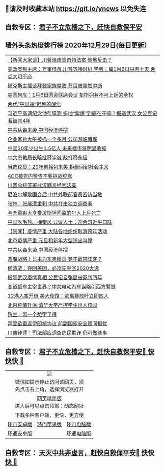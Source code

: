 ## 📩请及时收藏本站 https://git.io/ynews 以免失连</a>
## 自救专区： [君子不立危樯之下，赶快自救保平安 ](https://github.com/pwgy/td/blob/master/README.md)

## 墙外头条热度排行榜 2020年12月29日(每日更新）

 <table>
<tr><td colspan="2" align="left"><a href="https://fpewmdzd.zggfd.cyou/?name=c1260519&key=pzykfwejorbvjhqc&from=gy2">【新闻大家谈​】川普连夜签奇特法案 绝地反击？</a></td></tr>
<tr><td colspan="2" align="left"><a href="https://fpewmdzd.zggfd.cyou/?name=c1260535&key=pzykfwejorbvjhqc&from=gy2">美政党副主席：万事俱备 川普等待时机  学者：离1月6日只有十天 两点大可不必</a></td></tr>
<tr><td colspan="2" align="left"><a href="https://fpewmdzd.zggfd.cyou/?name=c1260618&key=pzykfwejorbvjhqc&from=gy2">福克斯主播谈拜登家族腐败 节目被突然中断</a></td></tr>
<tr><td colspan="2" align="left"><a href="https://fpewmdzd.zggfd.cyou/?name=c1260578&key=pzykfwejorbvjhqc&from=gy2">美国智库：1月6日国会联席会议 彭斯拥有不可上诉的全权</a></td></tr>
<tr><td colspan="2" align="left"><a href="https://fpewmdzd.zggfd.cyou/?name=c1260621&key=pzykfwejorbvjhqc&from=gy2">两代“中国通”迟到的醒悟</a></td></tr>
<tr><td colspan="2" align="left"><a href="https://fpewmdzd.zggfd.cyou/?name=c1260543&key=pzykfwejorbvjhqc&from=gy2">习近平高调纪念他引猜测 多地“紫爆”到底在干嘛？报道武汉 女公民记者被判4年</a></td></tr>
<tr><td colspan="2" align="left"><a href="https://fpewmdzd.zggfd.cyou/?name=c1260594&key=pzykfwejorbvjhqc&from=gy2">中共病毒来袭 中国经济停摆</a></td></tr>
<tr><td colspan="2" align="left"><a href="https://fpewmdzd.zggfd.cyou/?name=c1260592&key=pzykfwejorbvjhqc&from=gy2">企业家孙大午被抓一个多月 公司濒临瘫痪</a></td></tr>
<tr><td colspan="2" align="left"><a href="https://fpewmdzd.zggfd.cyou/?name=c1260630&key=pzykfwejorbvjhqc&from=gy2">中国30年少出生1.5亿人 未来楼市将明显收缩</a></td></tr>
<tr><td colspan="2" align="left"><a href="https://fpewmdzd.zggfd.cyou/?name=c1260629&key=pzykfwejorbvjhqc&from=gy2">中共宗教局长暗批释学诚 敲打释永信</a></td></tr>
<tr><td colspan="2" align="left"><a href="https://fpewmdzd.zggfd.cyou/?name=c1260620&key=pzykfwejorbvjhqc&from=gy2">当选议员：20年前拎包来美 拒绝回到社会主义</a></td></tr>
<tr><td colspan="2" align="left"><a href="https://fpewmdzd.zggfd.cyou/?name=c1260627&key=pzykfwejorbvjhqc&from=gy2">AOC被党内警告不要挑战舒默</a></td></tr>
<tr><td colspan="2" align="left"><a href="https://fpewmdzd.zggfd.cyou/?name=c1260593&key=pzykfwejorbvjhqc&from=gy2">川普总统签署武汉肺炎纾困法案</a></td></tr>
<tr><td colspan="2" align="left"><a href="https://fpewmdzd.zggfd.cyou/?name=c1260596&key=pzykfwejorbvjhqc&from=gy2">尼泊尔解散国会后 中共外联部官员密访当地</a></td></tr>
<tr><td colspan="2" align="left"><a href="https://fpewmdzd.zggfd.cyou/?name=c1260623&key=pzykfwejorbvjhqc&from=gy2">张林：张展遭重判 中共打击独立调查者</a></td></tr>
<tr><td colspan="2" align="left"><a href="https://fpewmdzd.zggfd.cyou/?name=c1260617&key=pzykfwejorbvjhqc&from=gy2">与恋童癖大亨爱泼斯坦同监的犯人上月死亡</a></td></tr>
<tr><td colspan="2" align="left"><a href="https://fpewmdzd.zggfd.cyou/?name=c1260546&key=pzykfwejorbvjhqc&from=gy2">中国吹毛热、捧秦风 异议人士：迎合习近平口味</a></td></tr>
<tr><td colspan="2" align="left"><a href="https://fpewmdzd.zggfd.cyou/?name=c1260533&key=pzykfwejorbvjhqc&from=gy2">【禁闻】疫情严重 大陆各地纷纷取消跨年活动</a></td></tr>
<tr><td colspan="2" align="left"><a href="https://fpewmdzd.zggfd.cyou/?name=c1260589&key=pzykfwejorbvjhqc&from=gy2">北京疫情严重 元旦和新年大型演出叫停</a></td></tr>
<tr><td colspan="2" align="left"><a href="https://fpewmdzd.zggfd.cyou/?name=c1260560&key=pzykfwejorbvjhqc&from=gy2">中共病毒来袭 中国经济停摆</a></td></tr>
<tr><td colspan="2" align="left"><a href="https://fpewmdzd.zggfd.cyou/?name=c1260575&key=pzykfwejorbvjhqc&from=gy2">恶魔战略！日本为东奥锁国 竟不敢禁陆客？</a></td></tr>
<tr><td colspan="2" align="left"><a href="https://fpewmdzd.zggfd.cyou/?name=c1260568&key=pzykfwejorbvjhqc&from=gy2">何清涟：夺回美国，必须先夺回2020大选</a></td></tr>
<tr><td colspan="2" align="left"><a href="https://fpewmdzd.zggfd.cyou/?name=c1260532&key=pzykfwejorbvjhqc&from=gy2">报导武汉疫情真相 公民记者张展被冤判四年</a></td></tr>
<tr><td colspan="2" align="left"><a href="https://fpewmdzd.zggfd.cyou/?name=c1260564&key=pzykfwejorbvjhqc&from=gy2">变道超车主宰世界？中共电动汽车谋略引西方警觉</a></td></tr>
<tr><td colspan="2" align="left"><a href="https://fpewmdzd.zggfd.cyou/?name=c1260531&key=pzykfwejorbvjhqc&from=gy2">12港人案开审 美大使馆：逃离暴政吁立即放人</a></td></tr>
<tr><td colspan="2" align="left"><a href="https://fpewmdzd.zggfd.cyou/?name=c1260572&key=pzykfwejorbvjhqc&from=gy2">北京疫情升温 清华大学严控学生出入校园</a></td></tr>
<tr><td colspan="2" align="left"><a href="https://fpewmdzd.zggfd.cyou/?name=c1260624&key=pzykfwejorbvjhqc&from=gy2">铃兰：怎一个愁字了得</a></td></tr>
<tr><td colspan="2" align="left"><a href="https://fpewmdzd.zggfd.cyou/?name=c1260615&key=pzykfwejorbvjhqc&from=gy2">拜登欲重返伊朗核协议 前副国家安全顾问担忧</a></td></tr>
<tr><td colspan="2" align="left"><a href="https://fpewmdzd.zggfd.cyou/?name=c1260616&key=pzykfwejorbvjhqc&from=gy2">川普律师：司法部应调查选民欺诈 仍可做些事</a></td></tr>

</table>

 ## 自救专区： [君子不立危樯之下，赶快自救保平安🍎 快快快 📩](https://github.com/pwgy/td/blob/master/README.md)
 
<table>
  <tr>
    <td colspan="3" align="center"><img src="https://cdn.jsdelivr.net/gh/opipe/up/oGate65.jpg"/></td>
  </tr>
  <tr>
    <td colspan="3" align="center">微信如提示停止访问该网页，须<br/>先点击右上角，选择浏览器打开</td>
  <tr>
  <tr>
    <td colspan="3" align="center"><a href="https://gitcdn.xyz/cdn/otiny/up/master/show005.htm">网页精简版</a><br/>进入后可以点击顶部：动态网址</td>
  </tr>
  <tr>
    <td colspan="3" align="center">下载多种客户端，更快，更方便</td>
  <tr>
  <tr>
    <td align="center"><a href="https://cdn.jsdelivr.net/gh/opipe/up/oGatea.apk">环门安卓版</a></td>
    <td align="center"><a href="https://x.co/odisk">环门苹果版</a></td>
    <td align="center"><a href="https://cdn.jsdelivr.net/gh/opipe/up/oGate.zip">环门电脑版</a></td>
  </tr>
  <tr>
    <td align="center"><a href="https://cdn.jsdelivr.net/gh/opipe/up/oPipe.apk">环通安卓版</a></td>
    <td align="center"></td>
    <td align="center"><a href="https://raw.githubusercontent.com/opipe/up/master/oPipe.zip">环通电脑版</a></td>
  </tr>
  
</table>


 ## 自救专区： [天灭中共非虚言，赶快自救保平安🍎 快快快 📩](https://github.com/pwgy/td/blob/master/README.md)
